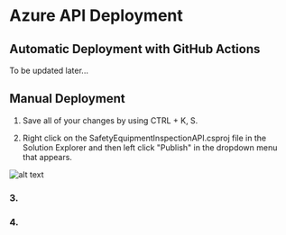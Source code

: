 # Azure API Deployment
## Automatic Deployment with GitHub Actions
  To be updated later...
## Manual Deployment
1. Save all of your changes by using CTRL + K, S.

2. Right click on the SafetyEquipmentInspectionAPI.csproj file in the Solution Explorer and then left click "Publish" in the dropdown menu that appears.

![alt text](https://imgur.com/a/nUxLQ1a)



### 3.



### 4.
